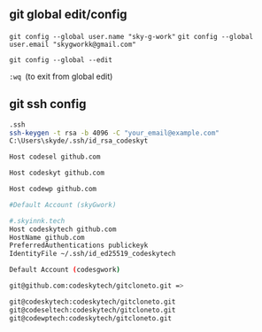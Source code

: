 ## git global edit/config

`git config --global user.name "sky-g-work"`
`git config --global user.email "skygworkk@gmail.com"`

`git config --global --edit`

`:wq `(to exit from global edit)

## git ssh config

```bash
.ssh
ssh-keygen -t rsa -b 4096 -C "your_email@example.com"
C:\Users\skyde/.ssh/id_rsa_codeskyt

Host codesel github.com

Host codeskyt github.com

Host codewp github.com

#Default Account (skyGwork)

#.skyinnk.tech
Host codeskytech github.com
HostName github.com
PreferredAuthentications publickeyk
IdentityFile ~/.ssh/id_ed25519_codeskytech

Default Account (codesgwork)

git@github.com:codeskytech/gitcloneto.git =>

git@codeskytech:codeskytech/gitcloneto.git
git@codeseltech:codeskytech/gitcloneto.git
git@codewptech:codeskytech/gitcloneto.git
```
